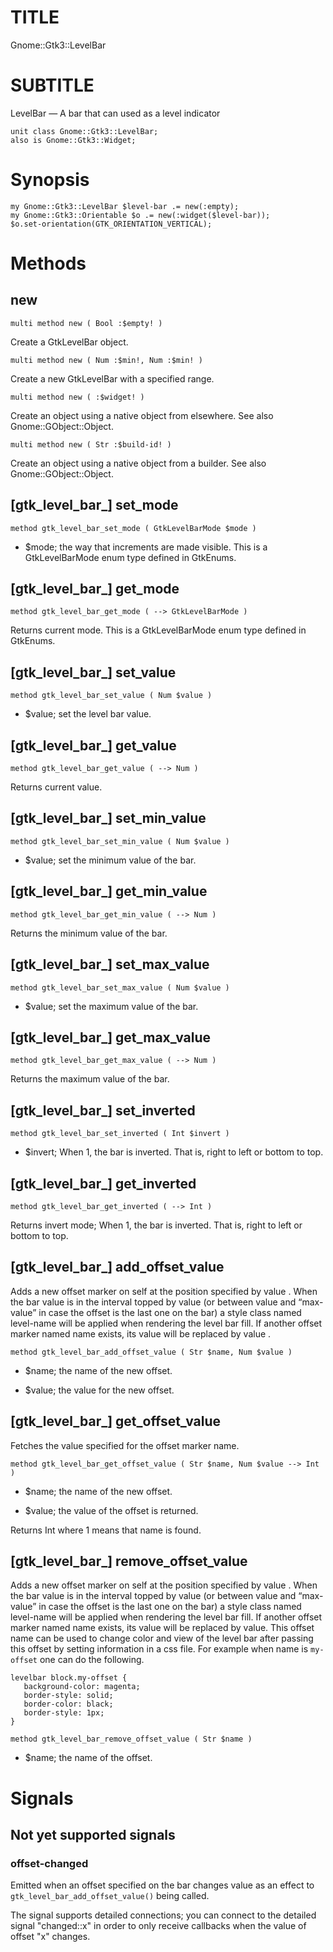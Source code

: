 TITLE
=====

Gnome::Gtk3::LevelBar

SUBTITLE
========

LevelBar — A bar that can used as a level indicator

    unit class Gnome::Gtk3::LevelBar;
    also is Gnome::Gtk3::Widget;

Synopsis
========

    my Gnome::Gtk3::LevelBar $level-bar .= new(:empty);
    my Gnome::Gtk3::Orientable $o .= new(:widget($level-bar));
    $o.set-orientation(GTK_ORIENTATION_VERTICAL);

Methods
=======

new
---

    multi method new ( Bool :$empty! )

Create a GtkLevelBar object.

    multi method new ( Num :$min!, Num :$min! )

Create a new GtkLevelBar with a specified range.

    multi method new ( :$widget! )

Create an object using a native object from elsewhere. See also Gnome::GObject::Object.

    multi method new ( Str :$build-id! )

Create an object using a native object from a builder. See also Gnome::GObject::Object.

[gtk_level_bar_] set_mode
-------------------------

    method gtk_level_bar_set_mode ( GtkLevelBarMode $mode )

  * $mode; the way that increments are made visible. This is a GtkLevelBarMode enum type defined in GtkEnums.

[gtk_level_bar_] get_mode
-------------------------

    method gtk_level_bar_get_mode ( --> GtkLevelBarMode )

Returns current mode. This is a GtkLevelBarMode enum type defined in GtkEnums.

[gtk_level_bar_] set_value
--------------------------

    method gtk_level_bar_set_value ( Num $value )

  * $value; set the level bar value.

[gtk_level_bar_] get_value
--------------------------

    method gtk_level_bar_get_value ( --> Num )

Returns current value.

[gtk_level_bar_] set_min_value
------------------------------

    method gtk_level_bar_set_min_value ( Num $value )

  * $value; set the minimum value of the bar.

[gtk_level_bar_] get_min_value
------------------------------

    method gtk_level_bar_get_min_value ( --> Num )

Returns the minimum value of the bar.

[gtk_level_bar_] set_max_value
------------------------------

    method gtk_level_bar_set_max_value ( Num $value )

  * $value; set the maximum value of the bar.

[gtk_level_bar_] get_max_value
------------------------------

    method gtk_level_bar_get_max_value ( --> Num )

Returns the maximum value of the bar.

[gtk_level_bar_] set_inverted
-----------------------------

    method gtk_level_bar_set_inverted ( Int $invert )

  * $invert; When 1, the bar is inverted. That is, right to left or bottom to top.

[gtk_level_bar_] get_inverted
-----------------------------

    method gtk_level_bar_get_inverted ( --> Int )

Returns invert mode; When 1, the bar is inverted. That is, right to left or bottom to top.

[gtk_level_bar_] add_offset_value
---------------------------------

Adds a new offset marker on self at the position specified by value . When the bar value is in the interval topped by value (or between value and “max-value” in case the offset is the last one on the bar) a style class named level-name will be applied when rendering the level bar fill. If another offset marker named name exists, its value will be replaced by value .

    method gtk_level_bar_add_offset_value ( Str $name, Num $value )

  * $name; the name of the new offset.

  * $value; the value for the new offset.

[gtk_level_bar_] get_offset_value
---------------------------------

Fetches the value specified for the offset marker name.

    method gtk_level_bar_get_offset_value ( Str $name, Num $value --> Int )

  * $name; the name of the new offset.

  * $value; the value of the offset is returned.

Returns Int where 1 means that name is found.

[gtk_level_bar_] remove_offset_value
------------------------------------

Adds a new offset marker on self at the position specified by value . When the bar value is in the interval topped by value (or between value and “max-value” in case the offset is the last one on the bar) a style class named level-name will be applied when rendering the level bar fill. If another offset marker named name exists, its value will be replaced by value. This offset name can be used to change color and view of the level bar after passing this offset by setting information in a css file. For example when name is `my-offset` one can do the following.

    levelbar block.my-offset {
       background-color: magenta;
       border-style: solid;
       border-color: black;
       border-style: 1px;
    }

    method gtk_level_bar_remove_offset_value ( Str $name )

  * $name; the name of the offset.

Signals
=======

Not yet supported signals
-------------------------

### offset-changed

Emitted when an offset specified on the bar changes value as an effect to `gtk_level_bar_add_offset_value()` being called.

The signal supports detailed connections; you can connect to the detailed signal "changed::x" in order to only receive callbacks when the value of offset "x" changes.


